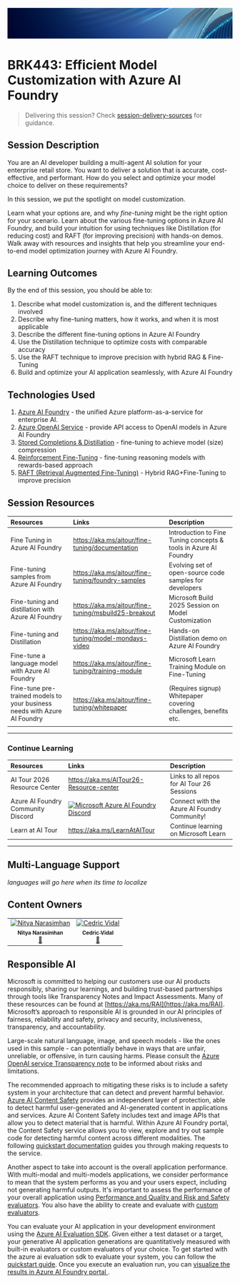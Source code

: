 ![Banner](./assets/AITour-Banner.png)

# BRK443: Efficient Model Customization with Azure AI Foundry

> Delivering this session? Check [session-delivery-sources](./session-delivery-resources/) for guidance.


## Session Description

You are an AI developer building a multi-agent AI solution for your enterprise retail store. You want to deliver a solution that is accurate, cost-effective, and performant. How do you select and optimize your model choice to deliver on these requirements? 

In this session, we put the spotlight on model customization. 

Learn what your options are, and why _fine-tuning_ might be the right option for your scenario. Learn about the various fine-tuning options in Azure AI Foundry, and build your intuition for using techniques like Distillation (for reducing cost) and RAFT (for improving precision) with hands-on demos. Walk away with resources and insights that help you streamline your end-to-end model optimization journey with Azure AI Foundry.


## Learning Outcomes

By the end of this session, you should be able to:

1. Describe what model customization is, and the different techniques involved
1. Describe why fine-tuning matters, how it works, and when it is most applicable
1. Describe the different fine-tuning options in Azure AI Foundry
1. Use the Distillation technique to optimize costs with comparable accuracy
1. Use the RAFT technique to improve precision with hybrid RAG & Fine-Tuning
1. Build and optimize your AI application seamlessly, with Azure AI Foundry

## Technologies Used

1. [Azure AI Foundry](https://learn.microsoft.com/azure/ai-foundry/what-is-azure-ai-foundry) - the unified Azure platform-as-a-service for enterprise AI.
1. [Azure OpenAI Service](https://learn.microsoft.com/azure/ai-foundry/openai/overview/) - provide API access to OpenAI models in Azure AI Foundry
1. [Stored Completions & Distillation](https://learn.microsoft.com/azure/ai-foundry/openai/how-to/stored-completions#distillation) - fine-tuning to achieve model (size) compression
1. [Reinforcement Fine-Tuning](https://learn.microsoft.com/azure/ai-foundry/openai/how-to/reinforcement-fine-tuning) - fine-tuning reasoning models with rewards-based approach
1. [RAFT (Retrieval Augmented Fine-Tuning)](https://github.com/Azure-Samples/azureai-foundry-finetuning-raft) - Hybrid RAG+Fine-Tuning to improve precision

## Session Resources
| Resources          | Links                             | Description        |
|:-------------------|:----------------------------------|:-------------------|
| Fine Tuning in Azure AI Foundry | https://aka.ms/aitour/fine-tuning/documentation | Introduction to Fine Tuning concepts & tools in Azure AI Foundry|
| Fine-tuning samples from Azure AI Foundry | https://aka.ms/aitour/fine-tuning/foundry-samples | Evolving set of open-source code samples for developers |
| Fine-tuning and distillation with Azure AI Foundry|https://aka.ms/aitour/fine-tuning/msbuild25-breakout | Microsoft Build 2025 Session on Model Customization |
 Fine-tuning and Distillation | https://aka.ms/aitour/fine-tuning/model-mondays-video | Hands-on Distillation demo on Azure AI Foundry  |
| Fine-tune a language model with Azure AI Foundry | https://aka.ms/aitour/fine-tuning/training-module | Microsoft Learn Training Module on Fine-Tuning |
| Fine-tune pre-trained models to your business needs with Azure AI Foundry |https://aka.ms/aitour/fine-tuning/whitepaper | (Requires signup) Whitepaper covering challenges, benefits etc.  |
| | | |

---
 
### Continue Learning 
| Resources          | Links                             | Description        |
|:-------------------|:----------------------------------|:-------------------|
| AI Tour 2026 Resource Center | https://aka.ms/AITour26-Resource-center | Links to all repos for AI Tour 26 Sessions |
| Azure AI Foundry Community Discord | [![Microsoft Azure AI Foundry Discord](https://dcbadge.limes.pink/api/server/Pwpvf3TWaw)](https://discord.gg/Pwpvf3TWaw)| Connect with the Azure AI Foundry Community! |
| Learn at AI Tour | https://aka.ms/LearnAtAITour | Continue learning on Microsoft Learn |

---

## Multi-Language Support

*languages will go here when its time to localize*

## Content Owners

<table>
<tr>
    <td align="center"><a href="https://github.com/nitya">
        <img src="https://github.com/nitya.png" width="100px;" alt="Nitya Narasimhan"/><br />
        <sub><b>Nitya Narasimhan</b></sub></a><br />
            <a href="https://github.com/nitya" title="talk">📢</a> 
    </td>
    <td align="center"><a href="https://github.com/cedricvidal">
        <img src="https://github.com/cedricvidal.png" width="100px;" alt="Cedric Vidal"/><br />
        <sub><b>Cedric Vidal</b></sub></a><br />
            <a href="https://github.com/cedricvidal" title="talk">📢</a> 
    </td>
</tr></table>


## Responsible AI 

Microsoft is committed to helping our customers use our AI products responsibly, sharing our learnings, and building trust-based partnerships through tools like Transparency Notes and Impact Assessments. Many of these resources can be found at [https://aka.ms/RAI](https://aka.ms/RAI).
Microsoft’s approach to responsible AI is grounded in our AI principles of fairness, reliability and safety, privacy and security, inclusiveness, transparency, and accountability.

Large-scale natural language, image, and speech models - like the ones used in this sample - can potentially behave in ways that are unfair, unreliable, or offensive, in turn causing harms. Please consult the [Azure OpenAI service Transparency note](https://learn.microsoft.com/legal/cognitive-services/openai/transparency-note?tabs=text) to be informed about risks and limitations.

The recommended approach to mitigating these risks is to include a safety system in your architecture that can detect and prevent harmful behavior. [Azure AI Content Safety](https://learn.microsoft.com/azure/ai-services/content-safety/overview) provides an independent layer of protection, able to detect harmful user-generated and AI-generated content in applications and services. Azure AI Content Safety includes text and image APIs that allow you to detect material that is harmful. Within Azure AI Foundry portal, the Content Safety service allows you to view, explore and try out sample code for detecting harmful content across different modalities. The following [quickstart documentation](https://learn.microsoft.com/azure/ai-services/content-safety/quickstart-text?tabs=visual-studio%2Clinux&pivots=programming-language-rest) guides you through making requests to the service.

Another aspect to take into account is the overall application performance. With multi-modal and multi-models applications, we consider performance to mean that the system performs as you and your users expect, including not generating harmful outputs. It's important to assess the performance of your overall application using [Performance and Quality and Risk and Safety evaluators](https://learn.microsoft.com/azure/ai-studio/concepts/evaluation-metrics-built-in). You also have the ability to create and evaluate with [custom evaluators](https://learn.microsoft.com/azure/ai-studio/how-to/develop/evaluate-sdk#custom-evaluators).

You can evaluate your AI application in your development environment using the [Azure AI Evaluation SDK](https://microsoft.github.io/promptflow/index.html). Given either a test dataset or a target, your generative AI application generations are quantitatively measured with built-in evaluators or custom evaluators of your choice. To get started with the azure ai evaluation sdk to evaluate your system, you can follow the [quickstart guide](https://learn.microsoft.com/azure/ai-studio/how-to/develop/flow-evaluate-sdk). Once you execute an evaluation run, you can [visualize the results in Azure AI Foundry portal ](https://learn.microsoft.com/azure/ai-studio/how-to/evaluate-flow-results).
